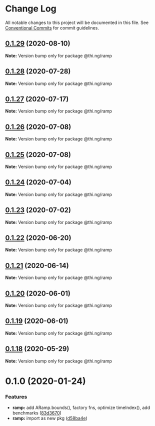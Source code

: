 # Change Log

All notable changes to this project will be documented in this file.
See [Conventional Commits](https://conventionalcommits.org) for commit guidelines.

## [0.1.29](https://github.com/thi-ng/umbrella/compare/@thi.ng/ramp@0.1.28...@thi.ng/ramp@0.1.29) (2020-08-10)

**Note:** Version bump only for package @thi.ng/ramp





## [0.1.28](https://github.com/thi-ng/umbrella/compare/@thi.ng/ramp@0.1.27...@thi.ng/ramp@0.1.28) (2020-07-28)

**Note:** Version bump only for package @thi.ng/ramp





## [0.1.27](https://github.com/thi-ng/umbrella/compare/@thi.ng/ramp@0.1.26...@thi.ng/ramp@0.1.27) (2020-07-17)

**Note:** Version bump only for package @thi.ng/ramp





## [0.1.26](https://github.com/thi-ng/umbrella/compare/@thi.ng/ramp@0.1.25...@thi.ng/ramp@0.1.26) (2020-07-08)

**Note:** Version bump only for package @thi.ng/ramp





## [0.1.25](https://github.com/thi-ng/umbrella/compare/@thi.ng/ramp@0.1.24...@thi.ng/ramp@0.1.25) (2020-07-08)

**Note:** Version bump only for package @thi.ng/ramp





## [0.1.24](https://github.com/thi-ng/umbrella/compare/@thi.ng/ramp@0.1.23...@thi.ng/ramp@0.1.24) (2020-07-04)

**Note:** Version bump only for package @thi.ng/ramp





## [0.1.23](https://github.com/thi-ng/umbrella/compare/@thi.ng/ramp@0.1.22...@thi.ng/ramp@0.1.23) (2020-07-02)

**Note:** Version bump only for package @thi.ng/ramp





## [0.1.22](https://github.com/thi-ng/umbrella/compare/@thi.ng/ramp@0.1.21...@thi.ng/ramp@0.1.22) (2020-06-20)

**Note:** Version bump only for package @thi.ng/ramp





## [0.1.21](https://github.com/thi-ng/umbrella/compare/@thi.ng/ramp@0.1.20...@thi.ng/ramp@0.1.21) (2020-06-14)

**Note:** Version bump only for package @thi.ng/ramp





## [0.1.20](https://github.com/thi-ng/umbrella/compare/@thi.ng/ramp@0.1.19...@thi.ng/ramp@0.1.20) (2020-06-01)

**Note:** Version bump only for package @thi.ng/ramp





## [0.1.19](https://github.com/thi-ng/umbrella/compare/@thi.ng/ramp@0.1.18...@thi.ng/ramp@0.1.19) (2020-06-01)

**Note:** Version bump only for package @thi.ng/ramp





## [0.1.18](https://github.com/thi-ng/umbrella/compare/@thi.ng/ramp@0.1.17...@thi.ng/ramp@0.1.18) (2020-05-29)

**Note:** Version bump only for package @thi.ng/ramp





# 0.1.0 (2020-01-24)

### Features

* **ramp:** add ARamp.bounds(), factory fns, optimize timeIndex(), add benchmarks ([83d3670](https://github.com/thi-ng/umbrella/commit/83d3670c7322fd2b47c27e0bda896b9ab83ffd7c))
* **ramp:** import as new pkg ([d58ba4e](https://github.com/thi-ng/umbrella/commit/d58ba4ed4d2ba76ca9c748cf23fcd86a0ff9cca7))
